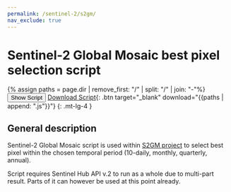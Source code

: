 ```yaml
---
permalink: /sentinel-2/s2gm/
nav_exclude: true
---
```


# Sentinel-2 Global Mosaic best pixel selection script

{% assign paths = page.dir | remove_first: "/" | split: "/" | join: "-"%}
<button class="btn btn-primary" id="toggle-script" onclick="toggleScript()">Show Script</button>
[Download Script](script.js){: .btn target="_blank" download="{{paths | append: ".js"}}"}
{: .mt-lg-4 }

<div id="script" style="display:none;"> 
{% highlight javascript %}
{% include_relative script.js %}
{% endhighlight %}
</div>

## General description

Sentinel-2 Global Mosaic script is used within [S2GM project](https://s2gm.land.copernicus.eu/) to select best pixel within the chosen temporal period (10-daily, monthly, quarterly, annual).

Script requires Sentinel Hub API v.2 to run as a whole due to multi-part result. Parts of it can however be used at this point already.

